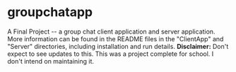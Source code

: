 # groupchatapp
A Final Project -- a group chat client application and server application.  More information can be found in the README files in the "ClientApp" and "Server" directories, including installation and run details.
**Disclaimer:** Don't expect to see updates to this.  This was a project complete for school.  I don't intend on maintaining it.
